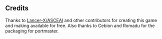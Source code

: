 ## Credits

Thanks to [Lancer-X/ASCEAI](https://github.com/zear/meritous) and other contributors for creating this game and making available for free. Also thanks to Cebion and Romadu for the packaging for portmaster.

